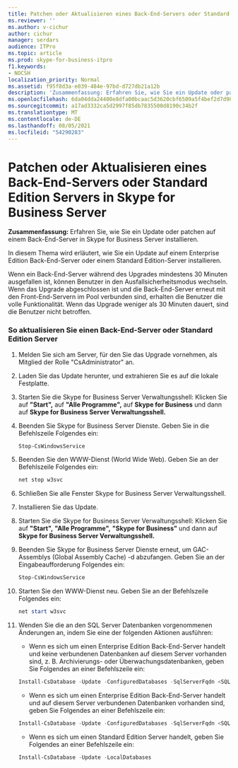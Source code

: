 ```yaml
---
title: Patchen oder Aktualisieren eines Back-End-Servers oder Standard Edition Servers in Skype for Business Server
ms.reviewer: ''
ms.author: v-cichur
author: cichur
manager: serdars
audience: ITPro
ms.topic: article
ms.prod: skype-for-business-itpro
f1.keywords:
- NOCSH
localization_priority: Normal
ms.assetid: f95f8d3a-e039-484e-97bd-d727db21a12b
description: 'Zusammenfassung: Erfahren Sie, wie Sie ein Update oder patchen auf einem Back-End-Server in Skype for Business Server installieren.'
ms.openlocfilehash: 6da04dda24400e8dfa00bcaac5d3620cbf6509a5f4bef2d7d988682597b732f8
ms.sourcegitcommit: a17ad3332ca5d2997f85db7835500d8190c34b2f
ms.translationtype: MT
ms.contentlocale: de-DE
ms.lasthandoff: 08/05/2021
ms.locfileid: "54290283"
---
```

# <a name="patch-or-update-a-back-end-server-or-standard-edition-server-in-skype-for-business-server"></a>Patchen oder Aktualisieren eines Back-End-Servers oder Standard Edition Servers in Skype for Business Server
 
**Zusammenfassung:** Erfahren Sie, wie Sie ein Update oder patchen auf einem Back-End-Server in Skype for Business Server installieren.
  
In diesem Thema wird erläutert, wie Sie ein Update auf einem Enterprise Edition Back-End-Server oder einem Standard Edition-Server installieren.
  
Wenn ein Back-End-Server während des Upgrades mindestens 30 Minuten ausgefallen ist, können Benutzer in den Ausfallsicherheitsmodus wechseln. Wenn das Upgrade abgeschlossen ist und die Back-End-Server erneut mit den Front-End-Servern im Pool verbunden sind, erhalten die Benutzer die volle Funktionalität. Wenn das Upgrade weniger als 30 Minuten dauert, sind die Benutzer nicht betroffen.
  
### <a name="to-update-a-back-end-server-or-standard-edition-server"></a>So aktualisieren Sie einen Back-End-Server oder Standard Edition Server

1. Melden Sie sich am Server, für den Sie das Upgrade vornehmen, als Mitglied der Rolle "CsAdministrator" an.
    
2. Laden Sie das Update herunter, und extrahieren Sie es auf die lokale Festplatte.
    
3. Starten Sie die Skype for Business Server Verwaltungsshell: Klicken Sie auf **"Start",** auf **"Alle Programme",** auf **Skype for Business** und dann auf **Skype for Business Server Verwaltungsshell.**
    
4. Beenden Sie Skype for Business Server Dienste. Geben Sie in die Befehlszeile Folgendes ein:
    
    ```PowerShell
    Stop-CsWindowsService
    ```

5. Beenden Sie den WWW-Dienst (World Wide Web). Geben Sie an der Befehlszeile Folgendes ein:
    
    ```PowerShell
    net stop w3svc
   ```

6. Schließen Sie alle Fenster Skype for Business Server Verwaltungsshell.
    
7. Installieren Sie das Update.
    
8. Starten Sie die Skype for Business Server Verwaltungsshell: Klicken Sie auf **"Start",** **"Alle Programme",** **"Skype for Business"** und dann auf **Skype for Business Server Verwaltungsshell.**
    
9. Beenden Sie Skype for Business Server Dienste erneut, um GAC-Assemblys (Global Assembly Cache) -d abzufangen. Geben Sie an der Eingabeaufforderung Folgendes ein:
    
    ```PowerShell
    Stop-CsWindowsService
    ```

10. Starten Sie den WWW-Dienst neu. Geben Sie an der Befehlszeile Folgendes ein:
    
    ```PowerShell
    net start w3svc
    ```

11. Wenden Sie die an den SQL Server Datenbanken vorgenommenen Änderungen an, indem Sie eine der folgenden Aktionen ausführen:
    
    - Wenn es sich um einen Enterprise Edition Back-End-Server handelt und keine verbundenen Datenbanken auf diesem Server vorhanden sind, z. B. Archivierungs- oder Überwachungsdatenbanken, geben Sie Folgendes an einer Befehlszeile ein:
    
    ```PowerShell
    Install-CsDatabase -Update -ConfiguredDatabases -SqlServerFqdn <SQL Server FQDN>
    ```

    - Wenn es sich um einen Enterprise Edition Back-End-Server handelt und auf diesem Server verbundenen Datenbanken vorhanden sind, geben Sie Folgendes an einer Befehlszeile ein:
    
    ```PowerShell
    Install-CsDatabase -Update -ConfiguredDatabases -SqlServerFqdn <SQL Server FQDN>  -ExcludeCollocatedStores
    ```

    - Wenn es sich um einen Standard Edition Server handelt, geben Sie Folgendes an einer Befehlszeile ein:
    
    ```PowerShell
    Install-CsDatabase -Update -LocalDatabases

    ```
